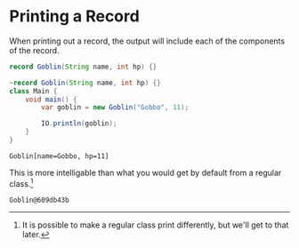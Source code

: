 # Printing a Record

When printing out a record, the output will include
each of the components of the record.

```java
record Goblin(String name, int hp) {}
```
```java
~record Goblin(String name, int hp) {}
class Main {
    void main() {
        var goblin = new Goblin("Gobbo", 11);

        IO.println(goblin);
    }
}
```
```
Goblin[name=Gobbo, hp=11]
```

This is more intelligable than what you would get by default from a regular class.[^possible]

```
Goblin@609db43b
```

[^possible]: It is possible to make a regular class print differently, but we'll get to that later.